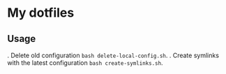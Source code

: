# My dotfiles

## Usage

. Delete old configuration `bash delete-local-config.sh`.
. Create symlinks with the latest configuration `bash create-symlinks.sh`.
